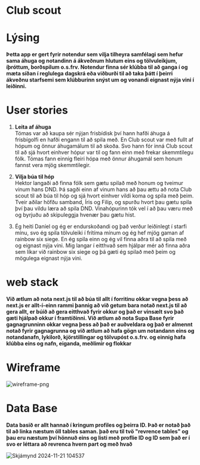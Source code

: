 # Club scout

# Lýsing

**Þetta app er gert fyrir notendur sem vilja tilheyra samfélagi sem hefur sama áhuga og notandinn á ákveðnum hlutum eins og tölvuleikjum, íþróttum, borðspilum o.s.frv. Notendur finna sér klúbba til að ganga í og ​​mæta síðan í reglulega dagskrá eða viðburði til að taka þátt í þeirri ákveðnu starfsemi sem klúbburinn snýst um og vonandi eignast nýja vini í leiðinni.**

# User stories
1. **Leita af áhuga**                                                                                                                                                                                                                                                            
Tómas var að kaupa sér nýjan frisbídisk því hann hafði áhuga á frisbígolfi en hafði engann til að spila með. En Club scout var með fullt af hópum og önnur áhugamálum til að skoða. Svo hann fór inná Club scout til að sjá hvort einhver hópur var til og fann einn með frekar skemmtilegu fólk. Tómas fann einnig fleiri hópa með önnur áhugamál sem honum fannst vera mjög skemmtilegir.

2. **Vilja búa til hóp**                                                                                                                                                                                                                                                  
Hektor langaði að finna fólk sem gætu spilað með honum og tveimur vinum hans DND. Þá sagði einn af vinum hans að þau ættu að nota Club scout til að búa til hóp og sjá hvort einhver vildi koma og spila með þeim. Tveir aðilar höfðu samband, Íris og Filip, og spurðu hvort þau gætu spila því þau vildu læra að spila DND. Vinahópurinn tók vel í að þau væru með og byrjuðu að skipuleggja hvenær þau gætu hist.

3. Ég heiti Daníel og  ég er endurskoðandi og það verður leiðinlegt í starfi mínu, svo ég spila tölvuleiki í frítíma mínum og ég hef mjög gaman af rainbow six siege. En ég spila einn og ég vil finna aðra til að spila með og eignast nýja vini. Mig langar í eitthvað sem hjálpar mér að finna aðra sem líkar við rainbow six siege og þá gæti ég spilað með þeim og mögulega eignast nýja vini.

# web stack

**Við ætlum að nota next.js til að búa til allt í forritinu okkar vegna þess að next.js er allt-í-einn rammi þannig að við getum bara notað next.js til að gera allt, er búið að gera eitthvað fyrir okkur og það er vinsælt svo það gæti hjálpað okkur í framtíðinni. Við ætlum að nota Supa Base fyrir gagnagrunninn okkar vegna þess að það er auðveldara og það er almennt notað fyrir gagnagrunna og við ætlum að hafa gögn um notandann eins og notandanafn, lykilorð, kjörstillingar og tölvupóst o.s.frv. og einnig hafa klúbba eins og nafn, eiganda, meðlimir og flokkar**

# Wireframe
![wireframe-png](https://github.com/user-attachments/assets/cc82ae83-0e6e-4b2d-a4fd-ad184b973c53)

# Data Base

**Data basið er allt hannað í kringum profiles og þeirra ID. Það er notað það til að linka næstum öll tables saman. það eru til tvö "revrence tables" og þau eru næstum því hönnuð eins og listi með proflie ID og ID sem það er í svo er 
léttara að revrenca hvern part og með hvað**

![Skjámynd 2024-11-21 104537](https://github.com/user-attachments/assets/abb9b6b1-a286-47f7-afca-e02f993d2f20)



